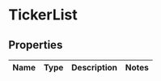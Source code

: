 # TickerList

## Properties
Name | Type | Description | Notes
------------ | ------------- | ------------- | -------------
